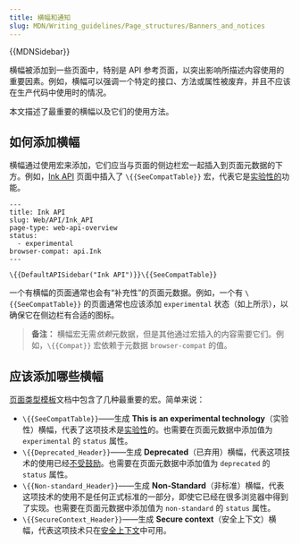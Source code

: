 ```yaml
---
title: 横幅和通知
slug: MDN/Writing_guidelines/Page_structures/Banners_and_notices
---
```


{{MDNSidebar}}

横幅被添加到一些页面中，特别是 API 参考页面，以突出影响所描述内容使用的重要因素。例如，横幅可以强调一个特定的接口、方法或属性被废弃，并且不应该在生产代码中使用时的情况。

本文描述了最重要的横幅以及它们的使用方法。

## 如何添加横幅

横幅通过使用宏来添加，它们应当与页面的侧边栏宏一起插入到页面元数据的下方。例如，[Ink API](/zh-CN/docs/Web/API/Ink_API) 页面中插入了 `\{{SeeCompatTable}}` 宏，代表它是[实验性的](/zh-CN/docs/MDN/Writing_guidelines/Experimental_deprecated_obsolete#实验性)功能。

```
---
title: Ink API
slug: Web/API/Ink_API
page-type: web-api-overview
status:
  - experimental
browser-compat: api.Ink
---

\{{DefaultAPISidebar("Ink API")}}\{{SeeCompatTable}}
```

一个有横幅的页面通常也会有“补充性”的页面元数据。例如，一个有 `\{{SeeCompatTable}}` 的页面通常也应该添加 `experimental` 状态（如上所示），以确保它在侧边栏有合适的图标。

> **备注：** 横幅宏无需*依赖*元数据，但是其他通过宏插入的内容需要它们。例如，`\{{Compat}}` 宏依赖于元数据 `browser-compat` 的值。

## 应该添加哪些横幅

[页面类型模板](/zh-CN/docs/MDN/Writing_guidelines/Page_structures/Page_types#模板)文档中包含了几种最重要的宏。简单来说：

- `\{{SeeCompatTable}}`——生成 **This is an experimental technology**（实验性）横幅，代表了这项技术是[实验性](/zh-CN/docs/MDN/Writing_guidelines/Experimental_deprecated_obsolete#实验性)的。也需要在页面元数据中添加值为 `experimental` 的 `status` 属性。
- `\{{Deprecated_Header}}`——生成 **Deprecated**（已弃用）横幅，代表这项技术的使用已经[不受鼓励](/zh-CN/docs/MDN/Writing_guidelines/Experimental_deprecated_obsolete#已弃用)。也需要在页面元数据中添加值为 `deprecated` 的 `status` 属性。
- `\{{Non-standard_Header}}`——生成 **Non-Standard**（非标准）横幅，代表这项技术的使用不是任何正式标准的一部分，即使它已经在很多浏览器中得到了实现。也需要在页面元数据中添加值为 `non-standard` 的 `status` 属性。
- `\{{SecureContext_Header}}`——生成 **Secure context**（安全上下文）横幅，代表这项技术只在[安全上下文](/zh-CN/docs/Web/Security/Secure_Contexts)中可用。
